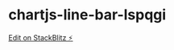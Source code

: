 # chartjs-line-bar-lspqgi

[Edit on StackBlitz ⚡️](https://stackblitz.com/edit/chartjs-line-bar-lspqgi)